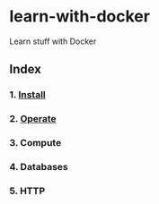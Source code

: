 # learn-with-docker
Learn stuff with Docker

## Index

### 1.  [Install](https://github.com/tychrestoff/learn-with-docker/blob/master/install/README.md)
### 2.  [Operate](https://github.com/tychrestoff/learn-with-docker/blob/master/operate/README.md)
### 3.  Compute
### 4.  Databases
### 5.  HTTP
